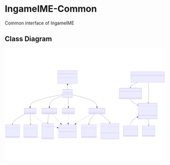 # IngameIME-Common

Common interface of IngameIME

## Class Diagram
![Class Diagram](docs/ClassDiagram.svg)